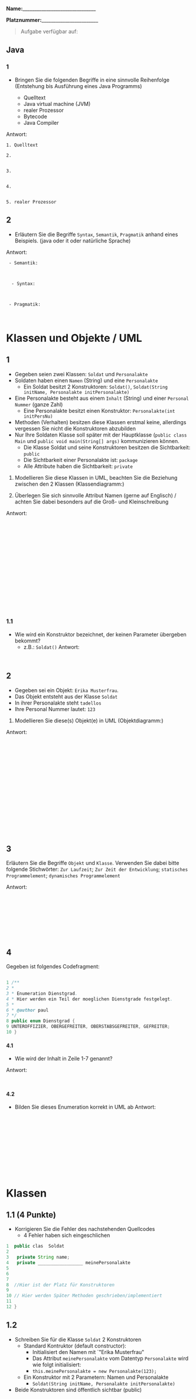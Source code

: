 

**Name:**_______________________________

**Platznummer:**________________________


>Aufgabe verfügbar auf:


## Java

### 1
* Bringen Sie die folgenden Begriffe in eine sinnvolle Reihenfolge (Entstehung bis Ausführung eines Java Programms)

	* Quelltext
	* Java virtual machine (JVM)
	* realer Prozessor
	* Bytecode
	* Java Compiler

Antwort:
```
1. Quelltext

2.


3.


4.


5. realer Prozessor
```
## 2
* Erläutern Sie die Begriffe `Syntax`, `Semantik`, `Pragmatik` anhand eines Beispiels. (java oder it oder natürliche Sprache)

Antwort:
```
 - Semantik:



  - Syntax:



 - Pragmatik:



 ```

# Klassen und Objekte / UML
## 1
* Gegeben seien zwei Klassen: `Soldat` und `Personalakte`
* Soldaten haben einen `Namen` (String) und eine `Personalakte`
	*  Ein Soldat besitzt 2 Konstruktoren: `Soldat()`, `Soldat(String initName, Personalakte initPersonalakte)`
* Eine Personalakte besteht aus einem `Inhalt` (String) und einer `Personal Nummer` (ganze Zahl)
	* Eine Personalakte besitzt einen Konstruktor: `Personalakte(int initPersNu)`
* Methoden (Verhalten) besitzen diese Klassen erstmal keine, allerdings vergessen Sie nicht die Konstruktoren abzubilden
* Nur Ihre Soldaten Klasse soll später mit der Hauptklasse (`public class Main` und `public void main(String[] args)` kommunizieren können. 
	* Die Klasse Soldat und seine Konstruktoren besitzen die Sichtbarkeit: `public`
	* Die Sichtbarkeit einer Personalakte ist: `package`
	* Alle Attribute haben die Sichtbarkeit: `private`

1. Modellieren Sie diese Klassen in UML, beachten Sie die Beziehung zwischen den 2 Klassen (Klassendiagramm:)
	
2. Überlegen Sie sich sinnvolle Attribut Namen (gerne auf Englisch) / achten Sie dabei besonders auf die Groß- und Kleinschreibung
	

Antwort:
```


















 ```

### 1.1
* Wie wird ein Konstruktor bezeichnet, der keinen Parameter übergeben bekommt?
	* z.B.: `Soldat()`
Antwort:
```


```


## 2
* Gegeben sei ein Objekt: `Erika Musterfrau`.
* Das Objekt entsteht aus der Klasse `Soldat`
* In ihrer Personalakte steht `tadellos`
* Ihre Personal Nummer lautet: `123`

1) Modellieren Sie diese(s) Objekt(e) in UML (Objektdiagramm:)

Antwort:
```



















 ```

## 3
Erläutern Sie die Begriffe `Objekt` und `Klasse`. Verwenden Sie dabei bitte folgende Stichwörter: `Zur Laufzeit`; `Zur Zeit der Entwicklung`; `statisches Programmelement`; `dynamisches Programmelement`

Antwort:
```









 ```

## 4
Gegeben ist folgendes Codefragment:

```java

1 /**
2 * 
3 * Enumeration Dienstgrad.
4 * Hier werden ein Teil der moeglichen Dienstgrade festgelegt.
5 * 
6 * @author paul
7 */
8 public enum Dienstgrad {
9 UNTEROFFIZIER, OBERGEFREITER, OBERSTABSGEFREITER, GEFREITER;
10 }
```
#### 4.1
* Wie wird der Inhalt in Zeile 1-7 genannt?

Antwort:
```


```
#### 4.2
* Bilden Sie dieses Enumeration korrekt in UML ab
Antwort:
```












```

# Klassen
## 1.1 (4 Punkte)
* Korrigieren Sie die Fehler des nachstehenden Quellcodes
	* 4 Fehler haben sich eingeschlichen
```java
1  public clas  Soldat 
2  
3  	private String name;
4 	private _________________ meinePersonalakte
5  
6  
7  
8  //Hier ist der Platz für Konstruktoren
9  
10 // Hier werden Später Methoden geschrieben/implementiert
11 
12 }
```
## 1.2 
* Schreiben Sie für die Klasse `Soldat` 2 Konstruktoren
	* Standard Kontruktor (default constructor): 
		* Initialisiert den Namen mit `"Erika Musterfrau"
		* Das Attribut `meinePersonalakte` vom Datentyp `Personalakte` wird wie folgt initialisiert:
		*  `this.meinePersonalakte = new Personalakte(123);`
	* Ein Konstruktor mit 2 Parametern: Namen und Personalakte
		* `Soldat(String initName, Personalakte initPersonalakte)`
* Beide Konstruktoren sind öffentlich sichtbar (public)
```java

















```
# Methoden
## 1
* Für Ihre Klasse Soldat schreiben Sie bitte eine Ausführende Methode (ohne Rückgabewert) mit folgenden Eigenschaften:
	* Sie ist öffentlich zugänglich (public)
	* Methoden Name: `halloAnAlle`
	* Es werden keine Parameter übergeben
* Die Methode soll auf der Konsole folgendes ausgeben:
	* `Hallo ich heiße (Name des Soldaten).`
	* (Name des Soldaten) soll dabei das Attribut `name` der Klasse Soldat entsprechen
		* z.B.: `Hallo ich heiße Erika Musterfrau`
```java














```

# Hauptklasse/Main
## 1 
* Erstellen Sie ein Objekt: `erika` mit Hilfe des Standard Konstruktor (default constructor)
* Das Objekt `erika` soll die Methode `halloAnAlle()` aufrufen
* Erstellen Sie ein Objekt: `testSoldat`
	* Überlegen Sie sich selbst: Namen und Personalnummer
	* zur Erinnerung: `Soldat(String initName, Personalakte initPersonalakte)`
* Das Objekt `testSoldat`soll die Methode `halloAnAlle()` aufrufen
* Weisen Sie dem Objekt `testSoldat`, mit Hilfe des Standard Konstruktor, neue Werte zu

```java
public class Main {

	
	public static void main(String[] args) {















		
	}

}
```
